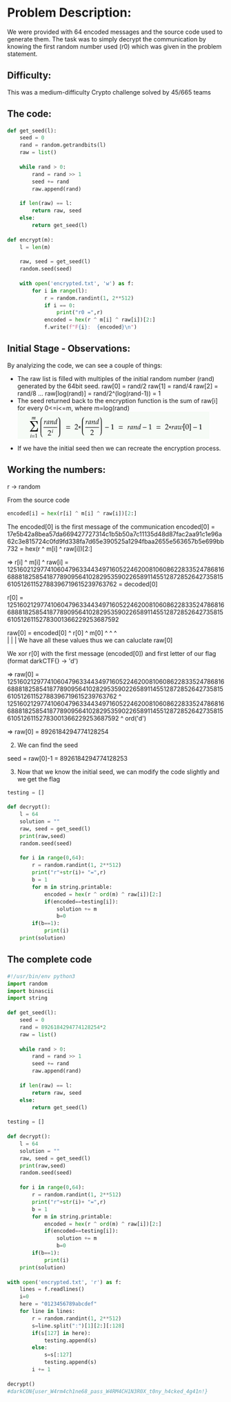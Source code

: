 # Problem Description:
We were provided with 64 encoded messages and the source code used to generate them. The task was to simply decrypt the communication by knowing the first random number used (r0) which was given in the problem statement.

## Difficulty:
This was a medium-difficulty Crypto challenge solved by 45/665 teams

## The code:
```python
def get_seed(l):
	seed = 0
	rand = random.getrandbits(l)
	raw = list()
	
	while rand > 0:
		rand = rand >> 1
		seed += rand
		raw.append(rand)
	
	if len(raw) == l:
		return raw, seed
	else:
		return get_seed(l)

def encrypt(m):
	l = len(m)

	raw, seed = get_seed(l)
	random.seed(seed)

	with open('encrypted.txt', 'w') as f:	
		for i in range(l):
			r = random.randint(1, 2**512)
			if i == 0:
				print("r0 =",r)
			encoded = hex(r ^ m[i] ^ raw[i])[2:]
			f.write(f"F{i}:  {encoded}\n")
```

## Initial Stage - Observations:
By analyizing the code, we can see a couple of things:
   * The raw list is filled with multiples of the initial random number (rand) generated by the 64bit seed.
     raw[0] = rand/2
     raw[1] = rand/4
     raw[2] = rand/8
     ...
     raw[log(rand)] = rand/2^(log(rand-1)) = 1
   * The seed returned back to the encryption function is the sum of raw[i] for every 0<=i<=m, where m=log(rand)
   	<img src="image_2021-02-23_024221.png">
   * If we have the initial seed then we can recreate the encryption process.

## Working the numbers:

r -> random

From the source code
```python
encoded[i] = hex(r[i] ^ m[i] ^ raw[i])[2:]
```
The encoded[0] is the first message of the communication
encoded[0] = 17e5b42a8bea57da669427727314c1b5b50a7c11135d48d87fac2aa91c1e96a62c3e815724c0fd9fd338fa7d65e390525a1294fbaa2655e563657b5e699bb732 = hex(r ^ m[i] ^ raw[i])[2:]

=> r[i] ^ m[i] ^ raw[i] = 1251602129774106047963344349716052246200810608622833524786816688818258541877890956410282953590226589114551287285264273581561051261152788396719615239763762 = decoded[0]

r[0] = 1251602129774106047963344349716052246200810608622833524786816688818258541877890956410282953590226589114551287285264273581561051261152783001366229253687592

raw[0] = encoded[0] ^ r[0] ^ m[0]
            ^	        ^    ^	
            |		|    |
      We have all these values thus we can caluclate raw[0]

We xor r[0] with the first message (encoded[0]) and first letter of our flag (format darkCTF{} -> 'd')

=> raw[0] = 1251602129774106047963344349716052246200810608622833524786816688818258541877890956410282953590226589114551287285264273581561051261152788396719615239763762 ^ 1251602129774106047963344349716052246200810608622833524786816688818258541877890956410282953590226589114551287285264273581561051261152783001366229253687592 ^ ord('d')

=> raw[0] = 8926184294774128254

2) We can find the seed

seed = raw[0]-1 = 8926184294774128253

3) Now that we know the initial seed, we can modify the code slightly and we get the flag

```python
testing = []

def decrypt():
	l = 64
	solution = ""
	raw, seed = get_seed(l)
	print(raw,seed)
	random.seed(seed)

	for i in range(0,64):	
		r = random.randint(1, 2**512)
		print("r"+str(i)+ "=",r)
		b = 1
		for m in string.printable:
			encoded = hex(r ^ ord(m) ^ raw[i])[2:]
			if(encoded==testing[i]):
				solution += m
				b=0
		if(b==1):
			print(i)
	print(solution)
```
## The complete code
```python
#!/usr/bin/env python3
import random
import binascii
import string

def get_seed(l):
	seed = 0
	rand = 8926184294774128254*2
	raw = list()
	
	while rand > 0:
		rand = rand >> 1
		seed += rand
		raw.append(rand)
	
	if len(raw) == l:
		return raw, seed
	else:
		return get_seed(l)

testing = []

def decrypt():
	l = 64
	solution = ""
	raw, seed = get_seed(l)
	print(raw,seed)
	random.seed(seed)

	for i in range(0,64):	
		r = random.randint(1, 2**512)
		print("r"+str(i)+ "=",r)
		b = 1
		for m in string.printable:
			encoded = hex(r ^ ord(m) ^ raw[i])[2:]
			if(encoded==testing[i]):
				solution += m
				b=0
		if(b==1):
			print(i)
	print(solution)

with open('encrypted.txt', 'r') as f:
	lines = f.readlines()
	i=0
	here = "0123456789abcdef"
	for line in lines:
		r = random.randint(1, 2**512)
		s=line.split(":")[1][2:][:128]
		if(s[127] in here):
			testing.append(s)
		else:
			s=s[:127]
			testing.append(s)
		i += 1

decrypt()
#darkCON{user_W4rm4ch1ne68_pass_W4RM4CH1N3R0X_t0ny_h4cked_4g41n!}
```
